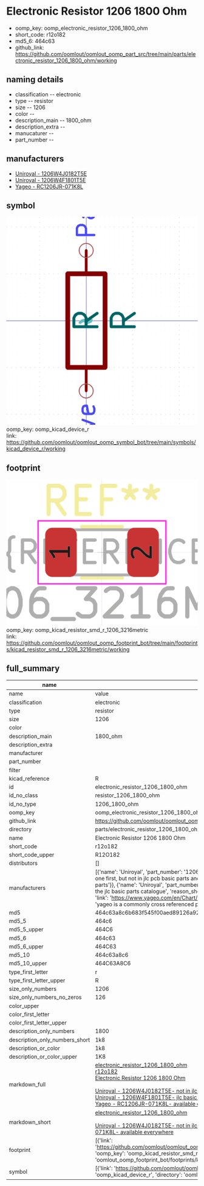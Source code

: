 # Electronic Resistor 1206 1800 Ohm

  
* oomp_key: oomp_electronic_resistor_1206_1800_ohm 
* short_code: r12o182
* md5_6: 464c63  
* github_link: https://github.com/oomlout/oomlout_oomp_part_src/tree/main/parts/electronic_resistor_1206_1800_ohm/working  
## naming details
* classification -- electronic
* type -- resistor
* size -- 1206
* color -- 
* description_main -- 1800_ohm
* description_extra -- 
* manucaturer -- 
* part_number -- 


## manufacturers
* [Uniroyal - 1206W4J0182T5E]()  
* [Uniroyal - 1206W4F1801T5E]()  
* [Yageo - RC1206JR-071K8L](https://www.yageo.com/en/Chart/Download/pdf/RC1206JR-071K8L)  

## symbol

![](symbol/0/working/working_600.png)  
oomp_key: oomp_kicad_device_r  
link: https://github.com/oomlout/oomlout_oomp_symbol_bot/tree/main/symbols/kicad_device_r/working  

## footprint

![](footprint/0/working/working_600.png)  
oomp_key: oomp_kicad_resistor_smd_r_1206_3216metric  
link: https://github.com/oomlout/oomlout_oomp_footprint_bot/tree/main/footprints/kicad_resistor_smd_r_1206_3216metric/working  

## full_summary
| name | value | 
| --- | --- | 
| name | value | 
| classification | electronic | 
| type | resistor | 
| size | 1206 | 
| color |  | 
| description_main | 1800_ohm | 
| description_extra |  | 
| manufacturer |  | 
| part_number |  | 
| filter |  | 
| kicad_reference | R | 
| id | electronic_resistor_1206_1800_ohm | 
| id_no_class | resistor_1206_1800_ohm | 
| id_no_type | 1206_1800_ohm | 
| oomp_key | oomp_electronic_resistor_1206_1800_ohm | 
| github_link | https://github.com/oomlout/oomlout_oomp_part_src/tree/main/parts/electronic_resistor_1206_1800_ohm/working | 
| directory | parts/electronic_resistor_1206_1800_ohm | 
| name | Electronic Resistor 1206 1800 Ohm | 
| short_code | r12o182 | 
| short_code_upper | R12O182 | 
| distributors | [] | 
| manufacturers | [{'name': 'Uniroyal', 'part_number': '1206W4J0182T5E', 'link': '', 'id': 'manufacturer_uniroyal', 'note': {'reason': 'did this one first, but not in jlc pcb basic parts and 1 percent are and they are the same price', 'reason_short': 'not in jlc basic parts'}}, {'name': 'Uniroyal', 'part_number': '1206W4F1801T5E', 'link': '', 'id': 'manufacturer_uniroyal', 'note': {'reason': 'in the jlc basic parts catalogue', 'reason_short': 'jlc basic part'}}, {'name': 'Yageo', 'part_number': 'RC1206JR-071K8L', 'link': 'https://www.yageo.com/en/Chart/Download/pdf/RC1206JR-071K8L', 'id': 'manufacturer_yageo', 'note': {'reason': 'yageo is a commonly cross referenced part number', 'reason_short': 'available everywhere'}}] | 
| md5 | 464c63a8c6b683f545f00aed89126a92 | 
| md5_5 | 464c6 | 
| md5_5_upper | 464C6 | 
| md5_6 | 464c63 | 
| md5_6_upper | 464C63 | 
| md5_10 | 464c63a8c6 | 
| md5_10_upper | 464C63A8C6 | 
| type_first_letter | r | 
| type_first_letter_upper | R | 
| size_only_numbers | 1206 | 
| size_only_numbers_no_zeros | 126 | 
| color_upper |  | 
| color_first_letter |  | 
| color_first_letter_upper |  | 
| description_only_numbers | 1800 | 
| description_only_numbers_short | 1k8 | 
| description_or_color | 1k8 | 
| description_or_color_upper | 1K8 | 
| markdown_full | [electronic_resistor_1206_1800_ohm](https://github.com/oomlout/oomlout_oomp_part_src/tree/main/parts/electronic_resistor_1206_1800_ohm/working)<br>[r12o182](https://github.com/oomlout/oomlout_oomp_part_src/tree/main/parts/electronic_resistor_1206_1800_ohm/working)<br>[Electronic Resistor 1206 1800 Ohm](https://github.com/oomlout/oomlout_oomp_part_src/tree/main/parts/electronic_resistor_1206_1800_ohm/working)<br><br>[Uniroyal - 1206W4J0182T5E- not in jlc basic parts]() [(L)  ](https://www.lcsc.com/search?q=1206W4J0182T5E)[(D)  ](https://www.digikey.com/en/products?keywords=1206W4J0182T5E)[(M)  ](https://www.mouser.com/Search/Refine?Keyword=1206W4J0182T5E)[(N)  ](https://www.newark.com/search?st=1206W4J0182T5E)[(SZ)  ](https://so.szlcsc.com/global.html?k=1206W4J0182T5E)<br>[Uniroyal - 1206W4F1801T5E- jlc basic part]() [(L)  ](https://www.lcsc.com/search?q=1206W4F1801T5E)[(D)  ](https://www.digikey.com/en/products?keywords=1206W4F1801T5E)[(M)  ](https://www.mouser.com/Search/Refine?Keyword=1206W4F1801T5E)[(N)  ](https://www.newark.com/search?st=1206W4F1801T5E)[(SZ)  ](https://so.szlcsc.com/global.html?k=1206W4F1801T5E)<br>[Yageo - RC1206JR-071K8L- available everywhere](https://www.yageo.com/en/Chart/Download/pdf/RC1206JR-071K8L) [(L)  ](https://www.lcsc.com/search?q=RC1206JR-071K8L)[(D)  ](https://www.digikey.com/en/products?keywords=RC1206JR-071K8L)[(M)  ](https://www.mouser.com/Search/Refine?Keyword=RC1206JR-071K8L)[(N)  ](https://www.newark.com/search?st=RC1206JR-071K8L)[(SZ)  ](https://so.szlcsc.com/global.html?k=RC1206JR-071K8L)<br> | 
| markdown_short | [electronic_resistor_1206_1800_ohm](https://github.com/oomlout/oomlout_oomp_part_src/tree/main/parts/electronic_resistor_1206_1800_ohm/working)<br><br>[Uniroyal - 1206W4J0182T5E- not in jlc basic parts]()[Uniroyal - 1206W4F1801T5E- jlc basic part]()[Yageo - RC1206JR-071K8L- available everywhere](https://www.yageo.com/en/Chart/Download/pdf/RC1206JR-071K8L) | 
| footprint | [{'link': 'https://github.com/oomlout/oomlout_oomp_footprint_bot/tree/main/foootprntss/kicad_resistor_smd_r_1206_3216metric', 'oomp_key': 'oomp_kicad_resistor_smd_r_1206_3216metric', 'directory': 'oomlout_oomp_footprint_bot/footprints/kicad_resistor_smd_r_1206_3216metric//working/working.kicad_mod'}] | 
| symbol | [{'link': 'https://github.com/oomlout/oomlout_oomp_symbol_bot/tree/main/symbols/kicad_device_r', 'oomp_key': 'oomp_kicad_device_r', 'directory': 'oomlout_oomp_symbol_bot/symbols/kicad_device_r//working/working.kicad_sym'}] | 
